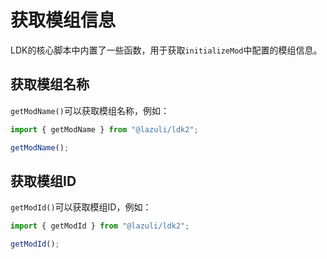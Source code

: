 # 获取模组信息

LDK的核心脚本中内置了一些函数，用于获取`initializeMod`中配置的模组信息。

## 获取模组名称
`getModName()`可以获取模组名称，例如：

~~~ts
import { getModName } from "@lazuli/ldk2";

getModName();
~~~

## 获取模组ID
`getModId()`可以获取模组ID，例如：

~~~ts
import { getModId } from "@lazuli/ldk2";

getModId();
~~~